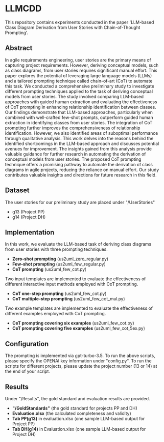 # LLMCDD
This repository contains experiments conducted in the paper 'LLM-based Class Diagram Derivation from User Stories with Chain-of-Thought Prompting'.

## Abstract
In agile requirements engineering, user stories are the primary means of capturing project requirements. However, deriving conceptual models, such as class diagrams, from user stories requires significant manual effort. This paper explores the potential of leveraging large language models (LLMs) and a tailored prompting technique called chain-of-art (CoT) to automate this task. We conducted a comprehensive preliminary study to investigate different prompting techniques applied to the task of deriving conceptual models from user stories. The study involved comparing LLM-based approaches with guided human extraction and evaluating the effectiveness of CoT prompting in enhancing relationship identification between classes. Our findings demonstrate that LLM-based approaches, particularly when combined with well-crafted few-shot prompts, outperform guided human extraction in identifying classes from user stories. The integration of CoT prompting further improves the comprehensiveness of relationship identification. However, we also identified areas of suboptimal performance through qualitative analysis. This work delves into the reasons behind the identified shortcomings in the LLM-based approach and discusses potential avenues for improvement. The insights gained from this analysis provide valuable guidance for further research in automating the derivation of conceptual models from user stories. The proposed CoT prompting technique offers a promising pathway to automate the derivation of class diagrams in agile projects, reducing the reliance on manual effort. Our study contributes valuable insights and directions for future research in this field.

## Dataset
The user stories for our preliminary study are placed under "/UserStories"
- g13 (Project PP)
- g14 (Project DH)

## Implementation
In this work, we evaluate the LLM-based task of deriving class diagrams from user stories with three prompting techniques.
- **Zero-shot prompting** (us2uml_zero_regular.py)
- **Few-shot prompting** (us2uml_few_regular.py)
- **CoT prompting** (us2uml_few_cot.py)

Two input templates are implemented to evaluate the effectiveness of different interactive input methods employed with CoT prompting.
- **CoT one-step prompting** (us2uml_few_cot.py)
- **CoT multiple-step prompting** (us2uml_few_cot_mul.py)

Two example templates are implemented to evaluate the effectiveness of different examples employed with CoT prompting.
- **CoT prompting covering six examples** (us2uml_few_cot.py)
- **CoT prompting covering five examples** (us2uml_few_cot_5ex.py)

## Configuration
The prompting is implemented via gpt-turbo-3.5. To run the above scripts, please specify the OPENAI key information under "config.py".
To run the scripts for different projects, please update the project number (13 or 14) at the end of your script.

## Results
Under "/Results", the gold standard and evaluation results are provided.
- **"/GoldStandards"** (the gold standard for projects PP and DH)
- **Evaluation.xlsx** (the calculated completeness and validity)
- **Tab PP(g13)** in evaluation.xlsx  (one sample LLM-based output for Project PP)
- **Tab DH(g14)** in Evaluation.xlsx (one sample LLM-based output for Project DH)

